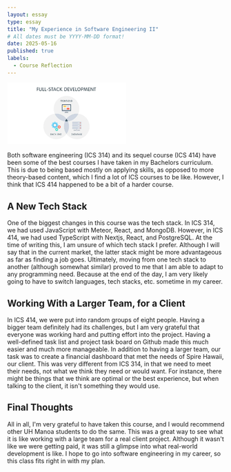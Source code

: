 ```yaml
---
layout: essay
type: essay
title: "My Experience in Software Engineering II"
# All dates must be YYYY-MM-DD format!
date: 2025-05-16
published: true
labels:
  - Course Reflection
---
```


<img width="275px" class="rounded float-start pe-4" src="https://raw.githubusercontent.com/kyesteele/kyesteele.github.io/refs/heads/main/fl.jpg">

Both software engineering (ICS 314) and its sequel course (ICS 414) have been some of the best courses I have taken in my Bachelors curriculum. This is due to being based mostly on applying skills, as opposed to more theory-based content, which I find a lot of ICS courses to be like. However, I think that ICS 414 happened to be a bit of a harder course.

## A New Tech Stack

One of the biggest changes in this course was the tech stack. In ICS 314, we had used JavaScript with Meteor, React, and MongoDB. However, in ICS 414, we had used TypeScript with Nextjs, React, and PostgreSQL. At the time of writing this, I am unsure of which tech stack I prefer. Although I will say that in the current market, the latter stack might be more advantageous as far as finding a job goes. Ultimately, moving from one tech stack to another (although somewhat similar) proved to me that I am able to adapt to any programming need. Because at the end of the day, I am very likely going to have to switch languages, tech stacks, etc. sometime in my career.

## Working With a Larger Team, for a Client

In ICS 414, we were put into random groups of eight people. Having a bigger team definitely had its challenges, but I am very grateful that everyone was working hard and putting effort into the project. Having a well-defined task list and project task board on Github made this much easier and much more manageable. In addition to having a larger team, our task was to create a financial dashboard that met the needs of Spire Hawaii, our client. This was very different from ICS 314, in that we need to meet their needs, not what we think they need or would want. For instance, there might be things that we think are optimal or the best experience, but when talking to the client, it isn't something they would use.

## Final Thoughts

All in all, I'm very grateful to have taken this course, and I would recommend other UH Manoa students to do the same. This was a great way to see what it is like working with a large team for a real client project. Although it wasn't like we were getting paid, it was still a glimpse into what real-world development is like. I hope to go into software engineering in my career, so this class fits right in with my plan.
